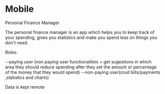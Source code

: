 # Mobile

Personal Finance Manager

The personal finance manager is an app which helps you to keep track of your spending, gives you statistics and make you spend less on things you don't need.

Roles:

--paying user (non paying user functionalities + get sugestions in which area they should reduce spending after they set the amount or percentage of the money that they would spend)
--non-paying user(crud bills/payments ,statistics and charts)

Data is kept remote
